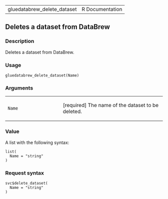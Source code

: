 <table style="width: 100%;">
<tbody>
<tr class="odd">
<td>gluedatabrew_delete_dataset</td>
<td style="text-align: right;">R Documentation</td>
</tr>
</tbody>
</table>

## Deletes a dataset from DataBrew

### Description

Deletes a dataset from DataBrew.

### Usage

    gluedatabrew_delete_dataset(Name)

### Arguments

<table>
<colgroup>
<col style="width: 35%" />
<col style="width: 65%" />
</colgroup>
<tbody>
<tr class="odd">
<td><code id="gluedatabrew_delete_dataset_:_Name">Name</code></td>
<td><p>[required] The name of the dataset to be deleted.</p></td>
</tr>
</tbody>
</table>

### Value

A list with the following syntax:

    list(
      Name = "string"
    )

### Request syntax

    svc$delete_dataset(
      Name = "string"
    )
